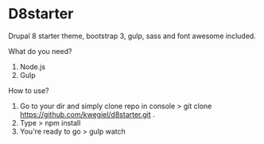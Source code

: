 # D8starter
Drupal 8 starter theme, bootstrap 3, gulp, sass and font awesome included.

What do you need?

1. Node.js
2. Gulp

How to use?

1. Go to your dir and simply clone repo in console > git clone https://github.com/kwegiel/d8starter.git .
2. Type > npm install
3. You're ready to go > gulp watch
